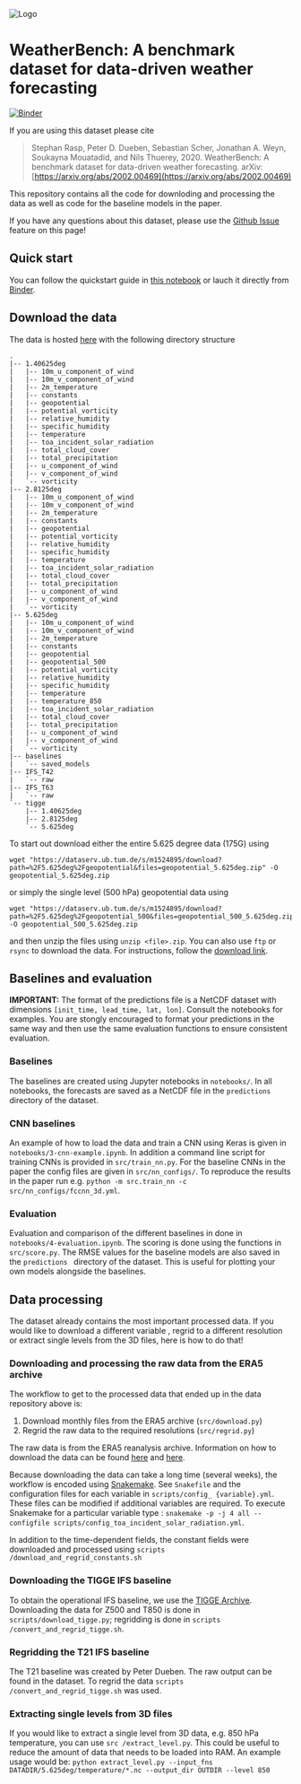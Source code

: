 ![Logo](https://github.com/ai4environment/WeatherBench/blob/master/figures/logo_text_left.png?raw=true)
# WeatherBench: A benchmark dataset for data-driven weather forecasting

[![Binder](https://binder.pangeo.io/badge_logo.svg)](https://binder.pangeo.io/v2/gh/pangeo-data/WeatherBench/master?filepath=quickstart.ipynb)

If you are using this dataset please cite 
> Stephan Rasp, Peter D. Dueben, Sebastian Scher, Jonathan A. Weyn, Soukayna Mouatadid, and Nils Thuerey, 2020.
> WeatherBench: A benchmark dataset for data-driven weather forecasting.
> arXiv: [https://arxiv.org/abs/2002.00469](https://arxiv.org/abs/2002.00469)

This repository contains all the code for downloding and processing the data as well as code for the baseline models
 in the paper.
 
If you have any questions about this dataset, please use the [Github Issue](https://github.com/pangeo-data/WeatherBench/issues) feature on this page! 

## Quick start
You can follow the quickstart guide in [this notebook](https://github.com/pangeo-data/WeatherBench/blob/master/quickstart.ipynb) or lauch it directly from [Binder](https://binder.pangeo.io/v2/gh/pangeo-data/WeatherBench/master?filepath=quickstart.ipynb).

## Download the data
The data is hosted [here](https://mediatum.ub.tum.de/1524895) with the following directory structure

```
.
|-- 1.40625deg
|   |-- 10m_u_component_of_wind
|   |-- 10m_v_component_of_wind
|   |-- 2m_temperature
|   |-- constants
|   |-- geopotential
|   |-- potential_vorticity
|   |-- relative_humidity
|   |-- specific_humidity
|   |-- temperature
|   |-- toa_incident_solar_radiation
|   |-- total_cloud_cover
|   |-- total_precipitation
|   |-- u_component_of_wind
|   |-- v_component_of_wind
|   `-- vorticity
|-- 2.8125deg
|   |-- 10m_u_component_of_wind
|   |-- 10m_v_component_of_wind
|   |-- 2m_temperature
|   |-- constants
|   |-- geopotential
|   |-- potential_vorticity
|   |-- relative_humidity
|   |-- specific_humidity
|   |-- temperature
|   |-- toa_incident_solar_radiation
|   |-- total_cloud_cover
|   |-- total_precipitation
|   |-- u_component_of_wind
|   |-- v_component_of_wind
|   `-- vorticity
|-- 5.625deg
|   |-- 10m_u_component_of_wind
|   |-- 10m_v_component_of_wind
|   |-- 2m_temperature
|   |-- constants
|   |-- geopotential
|   |-- geopotential_500
|   |-- potential_vorticity
|   |-- relative_humidity
|   |-- specific_humidity
|   |-- temperature
|   |-- temperature_850
|   |-- toa_incident_solar_radiation
|   |-- total_cloud_cover
|   |-- total_precipitation
|   |-- u_component_of_wind
|   |-- v_component_of_wind
|   `-- vorticity
|-- baselines
|   `-- saved_models
|-- IFS_T42
|   `-- raw
|-- IFS_T63
|   `-- raw
`-- tigge
    |-- 1.40625deg
    |-- 2.8125deg
    `-- 5.625deg
```

To start out download either the entire 5.625 degree data (175G) using 
```shell
wget "https://dataserv.ub.tum.de/s/m1524895/download?path=%2F5.625deg%2Fgeopotential&files=geopotential_5.625deg.zip" -O geopotential_5.625deg.zip
```
or simply the single level (500 hPa) geopotential data using
```shell
wget "https://dataserv.ub.tum.de/s/m1524895/download?path=%2F5.625deg%2Fgeopotential_500&files=geopotential_500_5.625deg.zip" -O geopotential_500_5.625deg.zip
```
and then unzip the files using `unzip <file>.zip`. You can also use `ftp` or `rsync` to download the data. For instructions, follow the [download link](https://mediatum.ub.tum.de/1524895).


## Baselines and evaluation
 **IMPORTANT:** The format of the predictions file is a
  NetCDF dataset with dimensions `[init_time, lead_time, lat, lon]`. Consult the notebooks for examples. You are
   stongly encouraged to format your predictions in the same way and then use the same evaluation functions to ensure
    consistent evaluation.
### Baselines
The baselines are created using Jupyter notebooks in `notebooks/`. In all notebooks, the forecasts are saved as a
 NetCDF file in the `predictions` directory of the dataset. 
 
### CNN baselines
An example of how to load the data and train a CNN using Keras is given in `notebooks/3-cnn-example.ipynb`. In
 addition a command line script for training CNNs is provided in `src/train_nn.py`. For the baseline CNNs in the
  paper the config files are given in `src/nn_configs/`. To reproduce the results in the paper run e.g. `python -m src.train_nn -c src/nn_configs/fccnn_3d.yml`. 
  
### Evaluation
Evaluation and comparison of the different baselines in done in `notebooks/4-evaluation.ipynb`. The scoring is done
 using the functions in `src/score.py`. The RMSE values for the baseline models are also saved in the `predictions
 ` directory of the dataset. This is useful for plotting your own models alongside the baselines.


## Data processing
The dataset already contains the most important processed data. If you would like to download a different variable
, regrid to a different resolution or extract single levels from the 3D files, here is how to do that!

### Downloading and processing the raw data from the ERA5 archive

The workflow to get to the processed data that ended up in the data repository above is: 
1. Download monthly files from the ERA5 archive (`src/download.py`)
2. Regrid the raw data to the required resolutions (`src/regrid.py`)

The raw data is from the ERA5 reanalysis archive. Information on how to download the data can be found 
[here](https://confluence.ecmwf.int/display/CKB/How+to+download+ERA5) and 
[here](https://cds.climate.copernicus.eu/api-how-to). 

Because downloading the data can take a long time (several weeks), the workflow is encoded using [Snakemake](https://snakemake.readthedocs.io/). See `Snakefile` and the configuration files for each variable in `scripts/config_
{variable}.yml`. These
 files can be modified if additional variables are required. To execute Snakemake for a particular variable type
 : `snakemake -p -j 4 all --configfile scripts/config_toa_incident_solar_radiation.yml`.
 
In addition to the time-dependent fields, the constant fields were downloaded and processed using `scripts
/download_and_regrid_constants.sh`
 
### Downloading the TIGGE IFS baseline

To obtain the operational IFS baseline, we use the [TIGGE Archive](https://confluence.ecmwf.int/display/TIGGE
). Downloading the data for Z500 and T850 is done in `scripts/download_tigge.py`; regridding is done in `scripts
/convert_and_regrid_tigge.sh`.

### Regridding the T21 IFS baseline

The T21 baseline was created by Peter Dueben. The raw output can be found in the dataset. To regrid the data `scripts
/convert_and_regrid_tigge.sh` was used.

### Extracting single levels from 3D files

If you would like to extract a single level from 3D data, e.g. 850 hPa temperature, you can use `src
/extract_level.py`. This could be useful to reduce the amount of data that needs to be loaded into RAM. An example
 usage would be: `python extract_level.py --input_fns DATADIR/5.625deg/temperature/*.nc --output_dir OUTDIR --level 850`
